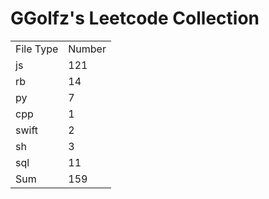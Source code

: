 # GGolfz's Leetcode Collection

<table><tr><td>File Type</td><td>Number</td></tr><tr><td>js</td><td>121</td></tr><tr><td>rb</td><td>14</td></tr><tr><td>py</td><td>7</td></tr><tr><td>cpp</td><td>1</td></tr><tr><td>swift</td><td>2</td></tr><tr><td>sh</td><td>3</td></tr><tr><td>sql</td><td>11</td></tr><tr><td>Sum</td><td>159</td></tr></table>